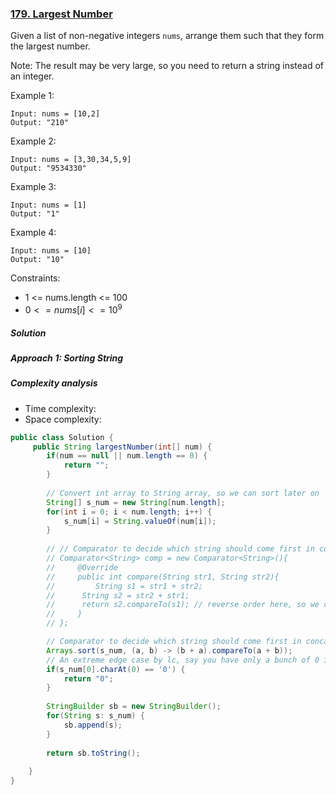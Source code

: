### [179. Largest Number](https://leetcode.com/problems/largest-number/)

Given a list of non-negative integers `nums`, arrange them such that they form the largest number.

Note: The result may be very large, so you need to return a string instead of an integer.

 

Example 1:
```
Input: nums = [10,2]
Output: "210"
```
Example 2:
```
Input: nums = [3,30,34,5,9]
Output: "9534330"
```
Example 3:
```
Input: nums = [1]
Output: "1"
```
Example 4:
```
Input: nums = [10]
Output: "10"
``` 

Constraints:

- 1 <= nums.length <= 100
- $0 <= nums[i] <= 10^9$

##### Solution

##### Approach 1: Sorting String

##### Complexity analysis
- Time complexity:
- Space complexity:

```java
public class Solution {
     public String largestNumber(int[] num) {
		if(num == null || num.length == 0) {
		    return "";
        }
		
		// Convert int array to String array, so we can sort later on
		String[] s_num = new String[num.length];
		for(int i = 0; i < num.length; i++) {
		    s_num[i] = String.valueOf(num[i]);
        }
			
		// // Comparator to decide which string should come first in concatenation
		// Comparator<String> comp = new Comparator<String>(){
		//     @Override
		//     public int compare(String str1, String str2){
		//         String s1 = str1 + str2;
		// 		String s2 = str2 + str1;
		// 		return s2.compareTo(s1); // reverse order here, so we can do append() later
		//     }
		// };

        // Comparator to decide which string should come first in concatenation
		Arrays.sort(s_num, (a, b) -> (b + a).compareTo(a + b));
		// An extreme edge case by lc, say you have only a bunch of 0 in your int array
		if(s_num[0].charAt(0) == '0') {
			return "0";
        }
            
		StringBuilder sb = new StringBuilder();
		for(String s: s_num) {
	        sb.append(s);
        }
		
		return sb.toString();
		
	}
}
```